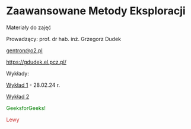 # Zaawansowane Metody Eksploracji
Materiały do zajęć

Prowadzący: prof. dr hab. inż. Grzegorz Dudek

gentron@o2.pl

https://gdudek.el.pcz.pl/

Wykłady:

<a href="https://github.com/GMDudek/ZME/blob/main/Wyklad1_UM_IW.pdf">Wykład 1</a> - 28.02.24 r.

<a href="https://github.com/GMDudek/ZME/blob/main/Wyklad1_UM_IW.pdf">Wykład 2</a>

 <font color="green">
      GeeksforGeeks!
 </font>

 <span style="color: #c82828;">Lewy </span>
